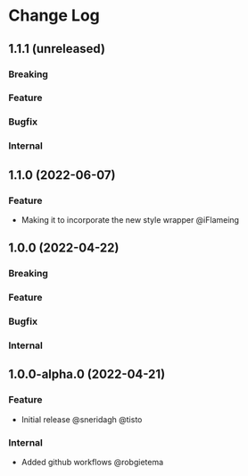 # Change Log

## 1.1.1 (unreleased)

### Breaking

### Feature

### Bugfix

### Internal

## 1.1.0 (2022-06-07)

### Feature

- Making it to incorporate the new style wrapper @iFlameing

## 1.0.0 (2022-04-22)

### Breaking

### Feature

### Bugfix

### Internal

## 1.0.0-alpha.0 (2022-04-21)

### Feature

- Initial release @sneridagh @tisto

### Internal

- Added github workflows @robgietema

